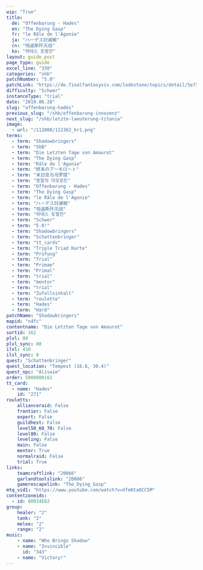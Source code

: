 ```yaml
---
wip: "True"
title:
  de: "Offenbarung - Hades"
  en: "The Dying Gasp"
  fr: "le Râle de l'Agonie"
  ja: "ハーデス討滅戦"
  cn: "哈迪斯歼灭战"
  ko: "하데스 토벌전"
layout: guide_post
page_type: guide
excel_line: "330"
categories: "shb"
patchNumber: "5.0"
patchLink: "https://de.finalfantasyxiv.com/lodestone/topics/detail/5e73c51856d5f1a693b878db0301e239d767c3e9"
difficulty: "Schwer"
instanceType: "trial"
date: "2019.06.28"
slug: "offenbarung-hades"
previous_slug: "/shb/offenbarung-innozenz"
next_slug: "/shb/letzte-laeuterung-titania"
image:
  - url: "/112000/112362_hr1.png"
terms:
  - term: "Shadowbringers"
  - term: "ShB"
  - term: "Die Letzten Tage von Amaurot"
  - term: "The Dying Gasp"
  - term: "Râle de l'Agonie"
  - term: "終末のアーモロート"
  - term: "末日亚马乌罗提"
  - term: "종말의 아모로트"
  - term: "Offenbarung - Hades"
  - term: "The Dying Gasp"
  - term: "le Râle de l'Agonie"
  - term: "ハーデス討滅戦"
  - term: "哈迪斯歼灭战"
  - term: "하데스 토벌전"
  - term: "Schwer"
  - term: "5.0!"
  - term: "Shadowbringers"
  - term: "Schattenbringer"
  - term: "tt_cards"
  - term: "Triple Triad Karte"
  - term: "Prüfung"
  - term: "Trial"
  - term: "Primae"
  - term: "Primal"
  - term: "trial"
  - term: "mentor"
  - term: "trial"
  - term: "Zufallsinhalt"
  - term: "roulette"
  - term: "Hades"
  - term: "Hard"
patchName: "Shadowbringers"
mapid: "n4fc"
contentname: "Die Letzten Tage von Amaurot"
sortid: 162
plvl: 80
plvl_sync: 80
ilvl: 410
ilvl_sync: 0
quest: "Schattenbringer"
quest_location: "Tempest (16.6, 30.4)"
quest_npc: "Alisaie"
order: 5000800162
tt_card:
  - name: "Hades"
    id: "271"
rouletts:
    allianceraid: False
    frontier: False
    expert: False
    guildhest: False
    level50_60_70: False
    level80: False
    leveling: False
    main: False
    mentor: True
    normalraid: False
    trial: True
links:
    teamcraftlink: "20066"
    garlandtoolslink: "20066"
    gamerescapelink: "The_Dying_Gasp"
mtq_vid1: "https://www.youtube.com/watch?v=UfmOta0CC5M"
contentzoneids:
  - id: 80034E62
group:
    healer: "2"
    tank: "2"
    melee: "2"
    range: "2"
music:
    - name: "Who Brings Shadow"
    - name: "Invincible"
      id: "343"
    - name: "Victory!"
---
```

